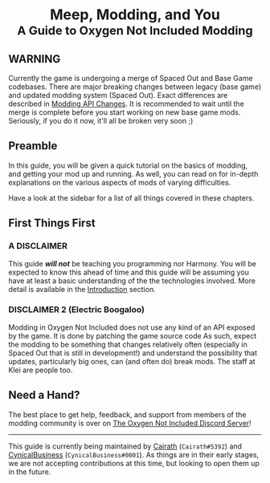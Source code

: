 <div align="center">
    <h1>
        Meep, Modding, and You
        <br/>
        <small>A Guide to Oxygen Not Included Modding</small>
    </h1>
</div>

## WARNING

Currently the game is undergoing a merge of Spaced Out and Base Game codebases. There are major breaking changes between legacy (base game) and updated modding system (Spaced Out). Exact differences are described in [Modding API Changes](Miscellaneous#modding-api-changes). It is recommended to wait until the merge is complete before you start working on new base game mods. Seriously, if you do it now, it'll all be broken very soon ;)

## Preamble

In this guide, you will be given a quick tutorial on the basics of modding, and getting your mod up and running. As well, you can read on for in-depth explanations on the various aspects of mods of varying difficulties.

Have a look at the sidebar for a list of all things covered in these chapters.

## First Things First

### A DISCLAIMER

This guide ***will not*** be teaching you programming nor Harmony. You will be expected to know this ahead of time and this guide will be assuming you have at least a basic understanding of the the technologies involved. More detail is available in the [Introduction](Introduction) section.

### DISCLAIMER 2 (Electric Boogaloo)

Modding in Oxygen Not Included does not use any kind of an API exposed by the game. It is done by patching the game source code As such, expect the modding to be something that changes relatively often (especially in Spaced Out that is still in development!) and understand the possibility that updates, particularly big ones, can (and often do) break mods. The staff at Klei are people too.

## Need a Hand?

The best place to get help, feedback, and support from members of the modding community is over on [The Oxygen Not Included Discord Server](https://discord.gg/EBncbX2)!

---

This guide is currently being maintained by [Cairath](https://github.com/Cairath) (`Cairath#5392`) and [CynicalBusiness](https://github.com/CynicalBusiness) (`CynicalBusiness#0001`). As things are in their early stages, we are not accepting contributions at this time, but looking to open them up in the future.
